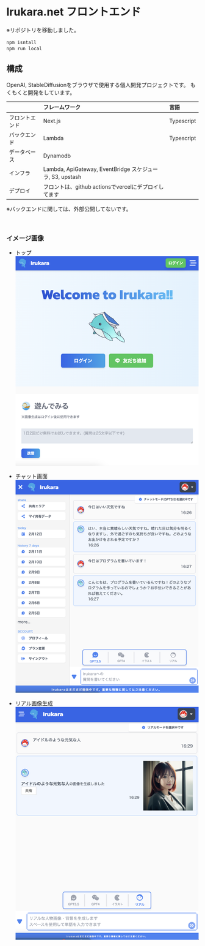# Irukara.net フロントエンド
※リポジトリを移動しました。

```
npm isntall
npm run local
```

## 構成
OpenAI, StableDiffusionをブラウザで使用する個人開発プロジェクトです。
もくもくと開発をしています。

|  | フレームワーク | 言語 |
| :--- | :--- | :--- |
| フロントエンド | Next.js | Typescript |
| バックエンド | Lambda | Typescript |
| データベース | Dynamodb | |
| インフラ | Lambda, ApiGateway, EventBridge スケジューラ, S3, upstash | |
| デプロイ| フロントは、github actionsでvercelにデプロイしてます| |

※バックエンドに関しては、外部公開してないです。

<br>

### イメージ画像
- トップ
![トップ](public/images/readme/irukara-top.png)

- チャット画面
![alt text](public/images/readme/chat.png)

- リアル画像生成
![alt text](public/images/readme/real.png)